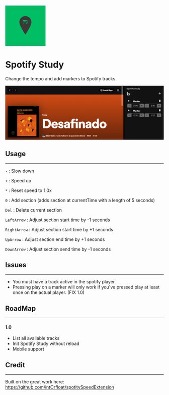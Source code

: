 ![Spotify Study](spotify-study-128.png)
# Spotify Study

Change the tempo and add markers to Spotify tracks

![Spotify Study in action](screenshot.png)

## Usage
---
`-` : Slow down

`+` : Speed up

`*` : Reset speed to 1.0x

`0` : Add section (adds section at currentTime with a length of 5 seconds)

`Del` : Delete current section

`LeftArrow` : Adjust section start time by -1 seconds

`RightArrow` : Adjust section start time by +1 seconds

`UpArrow` : Adjust section end time by +1 seconds

`DownArrow` : Adjust section send time by -1 seconds

## Issues
---
- You must have a track active in the spotify player. 
- Pressing play on a marker will only work if you've pressed play at least once on the actual player. (FIX 1.0)

## RoadMap
---

#### 1.0
- List all available tracks
- Init Spotify Study without reload
- Mobile support

## Credit
---
Built on the great work here: https://github.com/intOrfloat/spotitySpeedExtension